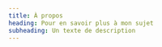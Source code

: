 ```yaml
---
title: À propos 
heading: Pour en savoir plus à mon sujet
subheading: Un texte de description
---
```

